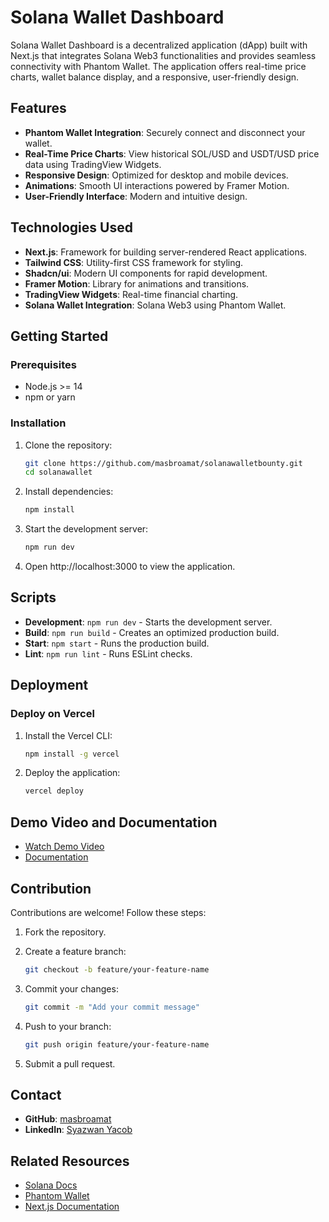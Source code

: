# Solana Wallet Dashboard

Solana Wallet Dashboard is a decentralized application (dApp) built with Next.js that integrates Solana Web3 functionalities and provides seamless connectivity with Phantom Wallet. The application offers real-time price charts, wallet balance display, and a responsive, user-friendly design.

## Features

- **Phantom Wallet Integration**: Securely connect and disconnect your wallet.
- **Real-Time Price Charts**: View historical SOL/USD and USDT/USD price data using TradingView Widgets.
- **Responsive Design**: Optimized for desktop and mobile devices.
- **Animations**: Smooth UI interactions powered by Framer Motion.
- **User-Friendly Interface**: Modern and intuitive design.

## Technologies Used

- **Next.js**: Framework for building server-rendered React applications.
- **Tailwind CSS**: Utility-first CSS framework for styling.
- **Shadcn/ui**: Modern UI components for rapid development.
- **Framer Motion**: Library for animations and transitions.
- **TradingView Widgets**: Real-time financial charting.
- **Solana Wallet Integration**: Solana Web3 using Phantom Wallet.

## Getting Started

### Prerequisites

- Node.js >= 14
- npm or yarn

### Installation

1. Clone the repository:
   ```bash
   git clone https://github.com/masbroamat/solanawalletbounty.git
   cd solanawallet
   ```

2. Install dependencies:
   ```bash
   npm install
   ```

3. Start the development server:
   ```bash
   npm run dev
   ```

4. Open http://localhost:3000 to view the application.

## Scripts

* **Development**: `npm run dev` - Starts the development server.
* **Build**: `npm run build` - Creates an optimized production build.
* **Start**: `npm start` - Runs the production build.
* **Lint**: `npm run lint` - Runs ESLint checks.

## Deployment

### Deploy on Vercel

1. Install the Vercel CLI:
   ```bash
   npm install -g vercel
   ```

2. Deploy the application:
   ```bash
   vercel deploy
   ```

## Demo Video and Documentation

- [Watch Demo Video](https://youtu.be/BwaMDdVFZ0U)
- [Documentation](https://docs.google.com/document/d/1nWMpmbAOZThqJWHMxAmzslKoa-JRIhXkJ9mDSDTGS60/edit?usp=sharing)

## Contribution

Contributions are welcome! Follow these steps:

1. Fork the repository.
2. Create a feature branch:
   ```bash
   git checkout -b feature/your-feature-name
   ```

3. Commit your changes:
   ```bash
   git commit -m "Add your commit message"
   ```

4. Push to your branch:
   ```bash
   git push origin feature/your-feature-name
   ```

5. Submit a pull request.

## Contact

* **GitHub**: [masbroamat](https://github.com/masbroamat)
* **LinkedIn**: [Syazwan Yacob](https://linkedin.com/in/syazwan-yacob)

## Related Resources
- [Solana Docs][solana]
- [Phantom Wallet][phantom]
- [Next.js Documentation][nextjs]

[solana]: https://docs.solana.com
[phantom]: https://phantom.app
[nextjs]: https://nextjs.org/docs